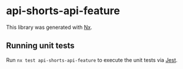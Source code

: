 # api-shorts-api-feature

This library was generated with [Nx](https://nx.dev).

## Running unit tests

Run `nx test api-shorts-api-feature` to execute the unit tests via [Jest](https://jestjs.io).
